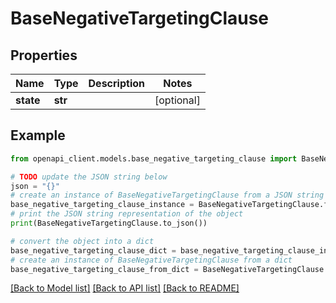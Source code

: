 # BaseNegativeTargetingClause


## Properties

Name | Type | Description | Notes
------------ | ------------- | ------------- | -------------
**state** | **str** |  | [optional] 

## Example

```python
from openapi_client.models.base_negative_targeting_clause import BaseNegativeTargetingClause

# TODO update the JSON string below
json = "{}"
# create an instance of BaseNegativeTargetingClause from a JSON string
base_negative_targeting_clause_instance = BaseNegativeTargetingClause.from_json(json)
# print the JSON string representation of the object
print(BaseNegativeTargetingClause.to_json())

# convert the object into a dict
base_negative_targeting_clause_dict = base_negative_targeting_clause_instance.to_dict()
# create an instance of BaseNegativeTargetingClause from a dict
base_negative_targeting_clause_from_dict = BaseNegativeTargetingClause.from_dict(base_negative_targeting_clause_dict)
```
[[Back to Model list]](../README.md#documentation-for-models) [[Back to API list]](../README.md#documentation-for-api-endpoints) [[Back to README]](../README.md)


